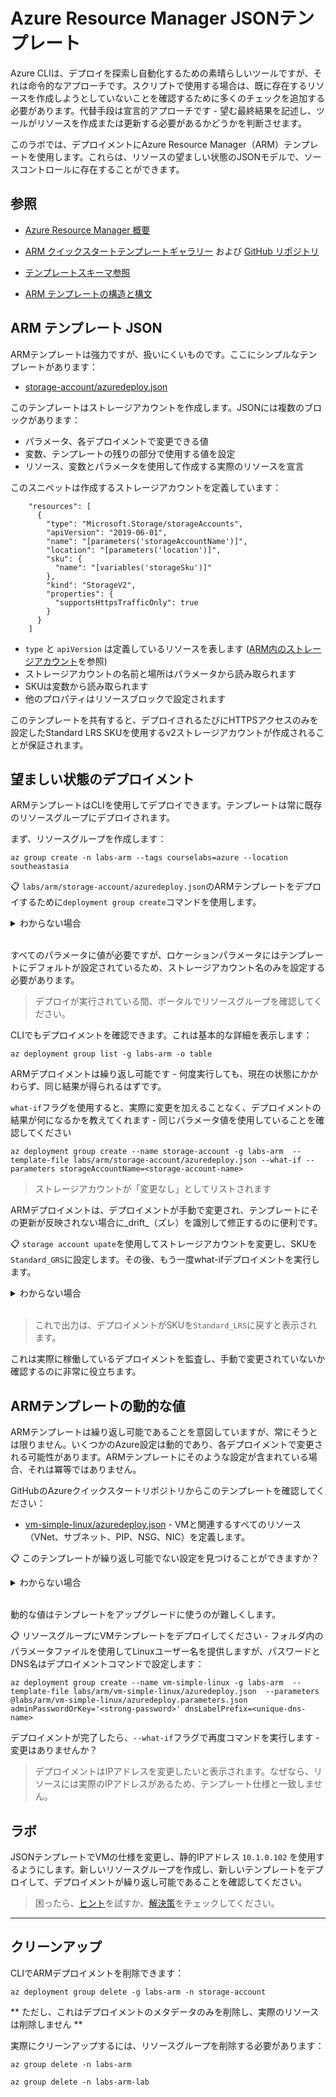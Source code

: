 # Azure Resource Manager JSONテンプレート

Azure CLIは、デプロイを探索し自動化するための素晴らしいツールですが、それは命令的なアプローチです。スクリプトで使用する場合は、既に存在するリソースを作成しようとしていないことを確認するために多くのチェックを追加する必要があります。代替手段は宣言的アプローチです - 望む最終結果を記述し、ツールがリソースを作成または更新する必要があるかどうかを判断させます。

このラボでは、デプロイメントにAzure Resource Manager（ARM）テンプレートを使用します。これらは、リソースの望ましい状態のJSONモデルで、ソースコントロールに存在することができます。

## 参照

- [Azure Resource Manager 概要](https://docs.microsoft.com/ja-jp/azure/azure-resource-manager/management/overview)

- [ARM クイックスタートテンプレートギャラリー](https://azure.microsoft.com/ja-jp/resources/templates/) および [GitHub リポジトリ](https://github.com/Azure/azure-quickstart-templates/tree/master/quickstarts)

- [テンプレートスキーマ参照](https://docs.microsoft.com/ja-jp/azure/templates/)

- [ARM テンプレートの構造と構文](https://learn.microsoft.com/ja-jp/azure/azure-resource-manager/templates/syntax)

## ARM テンプレート JSON

ARMテンプレートは強力ですが、扱いにくいものです。ここにシンプルなテンプレートがあります：

- [storage-account/azuredeploy.json](./storage-account/azuredeploy.json)

このテンプレートはストレージアカウントを作成します。JSONには複数のブロックがあります：

- パラメータ、各デプロイメントで変更できる値
- 変数、テンプレートの残りの部分で使用する値を設定
- リソース、変数とパラメータを使用して作成する実際のリソースを宣言

このスニペットは作成するストレージアカウントを定義しています：



```
    "resources": [
      {
        "type": "Microsoft.Storage/storageAccounts",
        "apiVersion": "2019-06-01",
        "name": "[parameters('storageAccountName')]",
        "location": "[parameters('location')]",
        "sku": {
          "name": "[variables('storageSku')]"
        },
        "kind": "StorageV2",
        "properties": {
          "supportsHttpsTrafficOnly": true
        }
      }
    ]
```


- `type` と `apiVersion` は定義しているリソースを表します ([ARM内のストレージアカウント](https://docs.microsoft.com/ja-jp/azure/templates/microsoft.storage/storageaccounts?tabs=json)を参照)
- ストレージアカウントの名前と場所はパラメータから読み取られます
- SKUは変数から読み取られます
- 他のプロパティはリソースブロックで設定されます

このテンプレートを共有すると、デプロイされるたびにHTTPSアクセスのみを設定したStandard LRS SKUを使用するv2ストレージアカウントが作成されることが保証されます。

## 望ましい状態のデプロイメント

ARMテンプレートはCLIを使用してデプロイできます。テンプレートは常に既存のリソースグループにデプロイされます。

まず、リソースグループを作成します：


```
az group create -n labs-arm --tags courselabs=azure --location southeastasia
```

📋 `labs/arm/storage-account/azuredeploy.json`のARMテンプレートをデプロイするために`deployment group create`コマンドを使用します。

<details>
  <summary>わからない場合</summary>



```
# ヘルプテキストを表示：
az deployment group create --help
```


追加の設定なしでテンプレートをデプロイすることができ、CLIはパラメータ値を入力するように促します：


```
az deployment group create --name storage-account -g labs-arm  --template-file labs/arm/storage-account/azuredeploy.json
```


または、デプロイメントコマンドにパラメータ値を指定することもできます：



```
az deployment group create --name storage-account -g labs-arm  --template-file labs/arm/storage-account/azuredeploy.json  --parameters storageAccountName=<unique-name>
```


</details><br/>

すべてのパラメータに値が必要ですが、ロケーションパラメータにはテンプレートにデフォルトが設定されているため、ストレージアカウント名のみを設定する必要があります。

> デプロイが実行されている間、ポータルでリソースグループを確認してください。

CLIでもデプロイメントを確認できます。これは基本的な詳細を表示します：



```
az deployment group list -g labs-arm -o table
```


ARMデプロイメントは繰り返し可能です - 何度実行しても、現在の状態にかかわらず、同じ結果が得られるはずです。

`what-if`フラグを使用すると、実際に変更を加えることなく、デプロイメントの結果が何になるかを教えてくれます - 同じパラメータ値を使用していることを確認してください


```
az deployment group create --name storage-account -g labs-arm  --template-file labs/arm/storage-account/azuredeploy.json --what-if --parameters storageAccountName=<storage-account-name>
```


> ストレージアカウントが「変更なし」としてリストされます

ARMデプロイメントは、デプロイメントが手動で変更され、テンプレートにその更新が反映されない場合に_drift_（ズレ）を識別して修正するのに便利です。

📋 `storage account upate`を使用してストレージアカウントを変更し、SKUを`Standard_GRS`に設定します。その後、もう一度what-ifデプロイメントを実行します。

<details>
  <summary>わからない場合</summary>

ヘルプテキストを表示：



```
az storage account update --help
```


SKUを変更：



```
az storage account update -g labs-arm --sku Standard_GRS -n <storage-account-name>
```


同じパラメータ値でwhat-ifコマンドを実行：


```
az deployment group create --name storage-account -g labs-arm  --template-file labs/arm/storage-account/azuredeploy.json --what-if --parameters storageAccountName=<storage-account-name>
```

</details><br/>

> これで出力は、デプロイメントがSKUを`Standard_LRS`に戻すと表示されます。

これは実際に稼働しているデプロイメントを監査し、手動で変更されていないか確認するのに非常に役立ちます。

## ARMテンプレートの動的な値

ARMテンプレートは繰り返し可能であることを意図していますが、常にそうとは限りません。いくつかのAzure設定は動的であり、各デプロイメントで変更される可能性があります。ARMテンプレートにそのような設定が含まれている場合、それは冪等ではありません。

GitHubのAzureクイックスタートリポジトリからこのテンプレートを確認してください：

- [vm-simple-linux/azuredeploy.json](/labs/arm/vm-simple-linux/azuredeploy.json) - VMと関連するすべてのリソース（VNet、サブネット、PIP、NSG、NIC）を定義します。

📋 このテンプレートが繰り返し可能でない設定を見つけることができますか？

<details>
  <summary>わからない場合</summary>

NICリソース内でIP構成設定を見ると：



```
"properties": {
        "ipConfigurations": [
          {
            "name": "ipconfig1",
            "properties": {
              "subnet": {
                "id": "[resourceId('Microsoft.Network/virtualNetworks/subnets', parameters('virtualNetworkName'), parameters('subnetName'))]"
              },
              "privateIPAllocationMethod": "Dynamic"
```


サブネット内のプライベートIPアドレスの割り当て方法が_Dynamic_に設定されています。つまり、毎回異なるアドレスが使用される可能性があります。

</details><br/>

動的な値はテンプレートをアップグレードに使うのが難しくします。

📋 リソースグループにVMテンプレートをデプロイしてください - フォルダ内のパラメータファイルを使用してLinuxユーザー名を提供しますが、パスワードとDNS名はデプロイメントコマンドで設定します：



```
az deployment group create --name vm-simple-linux -g labs-arm  --template-file labs/arm/vm-simple-linux/azuredeploy.json  --parameters @labs/arm/vm-simple-linux/azuredeploy.parameters.json adminPasswordOrKey='<strong-password>' dnsLabelPrefix=<unique-dns-name>
```


デプロイメントが完了したら、`--what-if`フラグで再度コマンドを実行します - 変更はありませんか？

> デプロイメントはIPアドレスを変更したいと表示されます。なぜなら、リソースには実際のIPアドレスがあるため、テンプレート仕様と一致しません。


## ラボ

JSONテンプレートでVMの仕様を変更し、静的IPアドレス `10.1.0.102` を使用するようにします。新しいリソースグループを作成し、新しいテンプレートをデプロイして、デプロイメントが繰り返し可能であることを確認してください。

> 困ったら、[ヒント](hints.md)を試すか、[解決策](solution.md)をチェックしてください。

___

## クリーンアップ

CLIでARMデプロイメントを削除できます：



```
az deployment group delete -g labs-arm -n storage-account
```


** ただし、これはデプロイメントのメタデータのみを削除し、実際のリソースは削除しません **

実際にクリーンアップするには、リソースグループを削除する必要があります：



```
az group delete -n labs-arm 

az group delete -n labs-arm-lab
```
